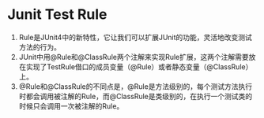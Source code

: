 # Junit Test Rule
1. Rule是JUnit4中的新特性，它让我们可以扩展JUnit的功能，灵活地改变测试方法的行为。
2. JUnit中用@Rule和@ClassRule两个注解来实现Rule扩展，这两个注解需要放在实现了TestRule借口的成员变量（@Rule）或者静态变量（@ClassRule）上。
3. @Rule和@ClassRule的不同点是，@Rule是方法级别的，每个测试方法执行时都会调用被注解的Rule，而@ClassRule是类级别的，在执行一个测试类的时候只会调用一次被注解的Rule。